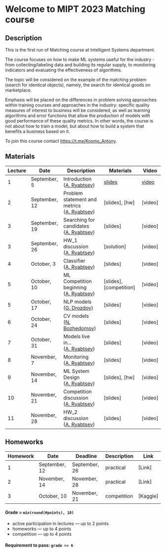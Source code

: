 # Welcome to MIPT 2023 Matching course

## Description
This is the first run of Matching course at Intelligent Systems department.

The course focuses on how to make ML systems useful for the industry - from collecting/labeling data and building its regular supply, to monitoring indicators and evaluating the effectiveness of algorithms.
 
The topic will be considered on the example of the matching problem (search for identical objects), namely, the search for identical goods on marketplace.
 
Emphasis will be placed on the differences in problem solving approaches within training courses and approaches in the industry: specific quality measures of interest to business will be considered, as well as learning algorithms and error functions that allow the production of models with good performance of these quality metrics. In other words, the course is not about how to train a model, but about how to build a system that benefits a business based on it.

To join this course contact https://t.me/Kosmo_Antony.

## Materials

| Lecture | Date | Description | Materials                                                              | Video                                                 |
|---------|------|-------------|---------------------------------------------------------------------|-------------------------------------------------------|
| 1 | September, 5 | Introduction <br /> ([A. Ryabtsev](https://github.com/anryabtsev)) | [slides](https://github.com/anryabtsev/matching-course/blob/main/lectures/matching_lecture_01.pdf)                  | [video](https://youtu.be/Wjg9dFlHuqs)  |
| 2 | September, 12 | Problem statement and metrics <br /> ([A. Ryabtsev](https://github.com/anryabtsev))|[slides], [hw] | [video]  |
| 3 | September, 19 | Searching for candidates <br /> ([A. Ryabtsev](https://github.com/anryabtsev)) | [slides]             | [video]  |
| 3 | September, 26 | HW_1 discussion <br /> ([A. Ryabtsev](https://github.com/anryabtsev)) |    [solution]     | [video]  |
| 4 | October, 3 | Classifier <br /> ([A. Ryabtsev](https://github.com/anryabtsev)) | [slides]        | [video] |
| 5 | October, 10 | ML Competition beginning <br /> ([A. Ryabtsev](https://github.com/anryabtsev)) | [slides], [competition] |  [video] |
| 5 | October, 17 | NLP models <br /> ([G. Drozdov](https://drozdikgleb.github.io/)) | [slides] |  [video] |
| 6 | October, 24 | CV models <br /> ([N. Bozhedomov]()) |[slides] | [video] |
| 7 | October, 31 | Models live in... <br /> ([A. Ryabtsev](https://github.com/anryabtsev)) | [slides] | [video] |
| 8 | November, 7 | Monitoring <br /> ([A. Ryabtsev](https://github.com/anryabtsev)) | [slides] | [video] |
| 9 | November, 14 | ML System Design <br /> ([A. Ryabtsev](https://github.com/anryabtsev)) | [slides], [hw] | [video] |
| 10 | November, 21 | Competition discussion <br /> ([A. Ryabtsev](https://github.com/anryabtsev)) | [slides] | [video] |
| 11 | November, 28 | HW_2 discussion <br /> ([A. Ryabtsev](https://github.com/anryabtsev)) | [slides] | [video] |



## Homeworks

| Homework | Date       | Deadline          | Description | Link                                  |
|---------|------------|-------------------|--------|---------------------------------------|
| 1 | September, 12 | September, 26 | practical | [Link] |
| 2 | November, 14  | November, 28 | practical | [Link] |
| 3 | October, 10 | November, 21 | competition | [Kaggle] |

#### Grade = `min(round(#points), 10)`
- active participation in lectures — up to 2 points
- homeworks — up to 4 points
- competition — up to 4 points

#### Requirement to pass: `grade >= 6`
